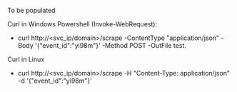 To be populated

Curl in Windows Powershell (Invoke-WebRequest):
- curl http://<svc_ip/domain>/scrape -ContentType "application/json" -Body '{"event_id":"yi98m"}' -Method POST -OutFile test.

Curl in Linux
- curl http://<svc_ip/domain>/scrape -H "Content-Type: application/json" -d '{"event_id":"yi98m"}'